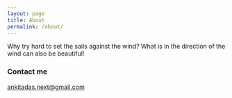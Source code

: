 ```yaml
---
layout: page
title: About
permalink: /about/
---
```


Why try hard to set the sails against the wind? What is in the direction of the wind can also be beautiful!



### Contact me

[ankitadas.next@gmail.com](mailto:ankitadas.next@gmail.com)
